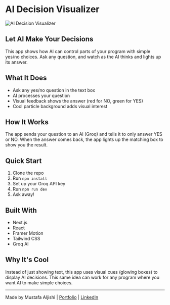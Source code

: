 # AI Decision Visualizer

![AI Decision Visualizer](https://placeholder.svg?height=400&width=800&query=AI%20Decision%20Visualizer%20with%20glowing%20yes%20no%20boxes)

## Let AI Make Your Decisions

This app shows how AI can control parts of your program with simple yes/no choices. Ask any question, and watch as the AI thinks and lights up its answer.

## What It Does

- Ask any yes/no question in the text box
- AI processes your question
- Visual feedback shows the answer (red for NO, green for YES)
- Cool particle background adds visual interest

## How It Works

The app sends your question to an AI (Groq) and tells it to only answer YES or NO. When the answer comes back, the app lights up the matching box to show you the result.

## Quick Start

1. Clone the repo
2. Run `npm install`
3. Set up your Groq API key
4. Run `npm run dev`
5. Ask away!

## Built With

- Next.js
- React
- Framer Motion
- Tailwind CSS
- Groq AI

## Why It's Cool

Instead of just showing text, this app uses visual cues (glowing boxes) to display AI decisions. This same idea can work for any program where you want AI to make simple choices.

---

Made by Mustafa Aljishi | [Portfolio](https://datah4wk.vercel.app) | [LinkedIn](https://linkedin.com/in/datah4wk)
